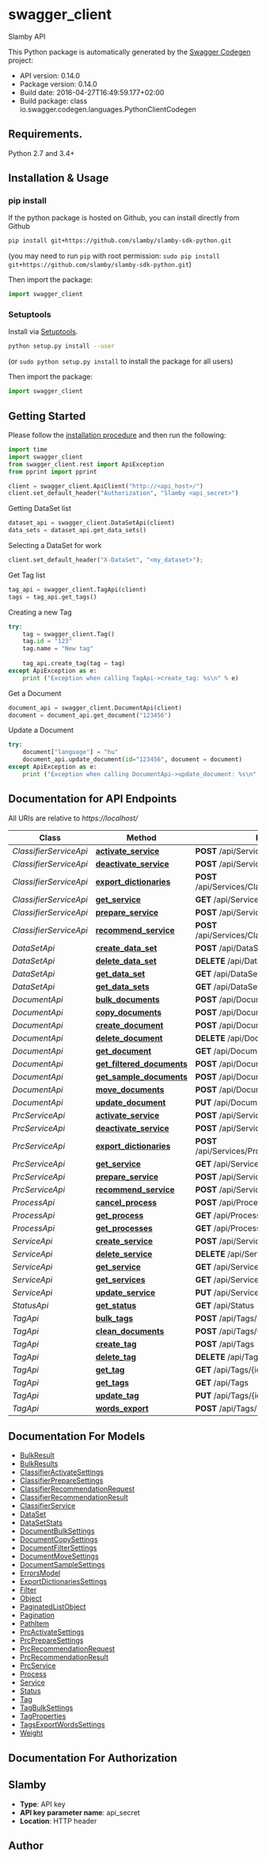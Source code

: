 # swagger_client

Slamby API


This Python package is automatically generated by the [Swagger Codegen](https://github.com/swagger-api/swagger-codegen) project:

- API version: 0.14.0
- Package version: 0.14.0
- Build date: 2016-04-27T16:49:59.177+02:00
- Build package: class io.swagger.codegen.languages.PythonClientCodegen


## Requirements.

Python 2.7 and 3.4+

## Installation & Usage
### pip install

If the python package is hosted on Github, you can install directly from Github

```sh
pip install git+https://github.com/slamby/slamby-sdk-python.git
```
(you may need to run `pip` with root permission: `sudo pip install git+https://github.com/slamby/slamby-sdk-python.git`)

Then import the package:
```python
import swagger_client 
```

### Setuptools

Install via [Setuptools](http://pypi.python.org/pypi/setuptools).

```sh
python setup.py install --user
```
(or `sudo python setup.py install` to install the package for all users)

Then import the package:
```python
import swagger_client
```

## Getting Started

Please follow the [installation procedure](#installation--usage) and then run the following:

```python
import time
import swagger_client
from swagger_client.rest import ApiException
from pprint import pprint

client = swagger_client.ApiClient("http://<api_host>/")
client.set_default_header("Authorization", "Slamby <api_secret>")
```

Getting DataSet list

```python
dataset_api = swagger_client.DataSetApi(client)
data_sets = dataset_api.get_data_sets()
```

Selecting a DataSet for work

```python
client.set_default_header("X-DataSet", "<my_dataset>");
```

Get Tag list

```python
tag_api = swagger_client.TagApi(client)
tags = tag_api.get_tags()
```

Creating a new Tag

```python
try:
    tag = swagger_client.Tag()
    tag.id = "123"
    tag.name = "New tag"
    
    tag_api.create_tag(tag = tag)
except ApiException as e:
    print ("Exception when calling TagApi->create_tag: %s\n" % e)
```

Get a Document

```python
document_api = swagger_client.DocumentApi(client)
document = document_api.get_document("123456")
```

Update a Document

```python
try:
    document["language"] = "hu"
    document_api.update_document(id="123456", document = document)
except ApiException as e:
    print ("Exception when calling DocumentApi->update_document: %s\n" % e)
```



## Documentation for API Endpoints

All URIs are relative to *https://localhost/*

Class | Method | HTTP request | Description
------------ | ------------- | ------------- | -------------
*ClassifierServiceApi* | [**activate_service**](ClassifierServiceApi.md#activate_service) | **POST** /api/Services/Classifier/{id}/Activate | 
*ClassifierServiceApi* | [**deactivate_service**](ClassifierServiceApi.md#deactivate_service) | **POST** /api/Services/Classifier/{id}/Deactivate | 
*ClassifierServiceApi* | [**export_dictionaries**](ClassifierServiceApi.md#export_dictionaries) | **POST** /api/Services/Classifier/{id}/ExportDictionaries | 
*ClassifierServiceApi* | [**get_service**](ClassifierServiceApi.md#get_service) | **GET** /api/Services/Classifier/{id} | 
*ClassifierServiceApi* | [**prepare_service**](ClassifierServiceApi.md#prepare_service) | **POST** /api/Services/Classifier/{id}/Prepare | 
*ClassifierServiceApi* | [**recommend_service**](ClassifierServiceApi.md#recommend_service) | **POST** /api/Services/Classifier/{id}/Recommend | 
*DataSetApi* | [**create_data_set**](DataSetApi.md#create_data_set) | **POST** /api/DataSets | 
*DataSetApi* | [**delete_data_set**](DataSetApi.md#delete_data_set) | **DELETE** /api/DataSets/{name} | 
*DataSetApi* | [**get_data_set**](DataSetApi.md#get_data_set) | **GET** /api/DataSets/{name} | 
*DataSetApi* | [**get_data_sets**](DataSetApi.md#get_data_sets) | **GET** /api/DataSets | 
*DocumentApi* | [**bulk_documents**](DocumentApi.md#bulk_documents) | **POST** /api/Documents/Bulk | 
*DocumentApi* | [**copy_documents**](DocumentApi.md#copy_documents) | **POST** /api/Documents/Copy | 
*DocumentApi* | [**create_document**](DocumentApi.md#create_document) | **POST** /api/Documents | 
*DocumentApi* | [**delete_document**](DocumentApi.md#delete_document) | **DELETE** /api/Documents/{id} | 
*DocumentApi* | [**get_document**](DocumentApi.md#get_document) | **GET** /api/Documents/{id} | 
*DocumentApi* | [**get_filtered_documents**](DocumentApi.md#get_filtered_documents) | **POST** /api/Documents/Filter | 
*DocumentApi* | [**get_sample_documents**](DocumentApi.md#get_sample_documents) | **POST** /api/Documents/Sample | 
*DocumentApi* | [**move_documents**](DocumentApi.md#move_documents) | **POST** /api/Documents/Move | 
*DocumentApi* | [**update_document**](DocumentApi.md#update_document) | **PUT** /api/Documents/{id} | 
*PrcServiceApi* | [**activate_service**](PrcServiceApi.md#activate_service) | **POST** /api/Services/Prc/{id}/Activate | 
*PrcServiceApi* | [**deactivate_service**](PrcServiceApi.md#deactivate_service) | **POST** /api/Services/Prc/{id}/Deactivate | 
*PrcServiceApi* | [**export_dictionaries**](PrcServiceApi.md#export_dictionaries) | **POST** /api/Services/Prc/{id}/ExportDictionaries | 
*PrcServiceApi* | [**get_service**](PrcServiceApi.md#get_service) | **GET** /api/Services/Prc/{id} | 
*PrcServiceApi* | [**prepare_service**](PrcServiceApi.md#prepare_service) | **POST** /api/Services/Prc/{id}/Prepare | 
*PrcServiceApi* | [**recommend_service**](PrcServiceApi.md#recommend_service) | **POST** /api/Services/Prc/{id}/Recommend | 
*ProcessApi* | [**cancel_process**](ProcessApi.md#cancel_process) | **POST** /api/Processes/{id}/Cancel | 
*ProcessApi* | [**get_process**](ProcessApi.md#get_process) | **GET** /api/Processes/{id} | 
*ProcessApi* | [**get_processes**](ProcessApi.md#get_processes) | **GET** /api/Processes | 
*ServiceApi* | [**create_service**](ServiceApi.md#create_service) | **POST** /api/Services | 
*ServiceApi* | [**delete_service**](ServiceApi.md#delete_service) | **DELETE** /api/Services/{id} | 
*ServiceApi* | [**get_service**](ServiceApi.md#get_service) | **GET** /api/Services/{id} | 
*ServiceApi* | [**get_services**](ServiceApi.md#get_services) | **GET** /api/Services | 
*ServiceApi* | [**update_service**](ServiceApi.md#update_service) | **PUT** /api/Services/{id} | 
*StatusApi* | [**get_status**](StatusApi.md#get_status) | **GET** /api/Status | 
*TagApi* | [**bulk_tags**](TagApi.md#bulk_tags) | **POST** /api/Tags/Bulk | 
*TagApi* | [**clean_documents**](TagApi.md#clean_documents) | **POST** /api/Tags/CleanDocuments | 
*TagApi* | [**create_tag**](TagApi.md#create_tag) | **POST** /api/Tags | 
*TagApi* | [**delete_tag**](TagApi.md#delete_tag) | **DELETE** /api/Tags/{id} | 
*TagApi* | [**get_tag**](TagApi.md#get_tag) | **GET** /api/Tags/{id} | 
*TagApi* | [**get_tags**](TagApi.md#get_tags) | **GET** /api/Tags | 
*TagApi* | [**update_tag**](TagApi.md#update_tag) | **PUT** /api/Tags/{id} | 
*TagApi* | [**words_export**](TagApi.md#words_export) | **POST** /api/Tags/ExportWords | 


## Documentation For Models

 - [BulkResult](BulkResult.md)
 - [BulkResults](BulkResults.md)
 - [ClassifierActivateSettings](ClassifierActivateSettings.md)
 - [ClassifierPrepareSettings](ClassifierPrepareSettings.md)
 - [ClassifierRecommendationRequest](ClassifierRecommendationRequest.md)
 - [ClassifierRecommendationResult](ClassifierRecommendationResult.md)
 - [ClassifierService](ClassifierService.md)
 - [DataSet](DataSet.md)
 - [DataSetStats](DataSetStats.md)
 - [DocumentBulkSettings](DocumentBulkSettings.md)
 - [DocumentCopySettings](DocumentCopySettings.md)
 - [DocumentFilterSettings](DocumentFilterSettings.md)
 - [DocumentMoveSettings](DocumentMoveSettings.md)
 - [DocumentSampleSettings](DocumentSampleSettings.md)
 - [ErrorsModel](ErrorsModel.md)
 - [ExportDictionariesSettings](ExportDictionariesSettings.md)
 - [Filter](Filter.md)
 - [Object](Object.md)
 - [PaginatedListObject](PaginatedListObject.md)
 - [Pagination](Pagination.md)
 - [PathItem](PathItem.md)
 - [PrcActivateSettings](PrcActivateSettings.md)
 - [PrcPrepareSettings](PrcPrepareSettings.md)
 - [PrcRecommendationRequest](PrcRecommendationRequest.md)
 - [PrcRecommendationResult](PrcRecommendationResult.md)
 - [PrcService](PrcService.md)
 - [Process](Process.md)
 - [Service](Service.md)
 - [Status](Status.md)
 - [Tag](Tag.md)
 - [TagBulkSettings](TagBulkSettings.md)
 - [TagProperties](TagProperties.md)
 - [TagsExportWordsSettings](TagsExportWordsSettings.md)
 - [Weight](Weight.md)


## Documentation For Authorization


## Slamby

- **Type**: API key
- **API key parameter name**: api_secret
- **Location**: HTTP header






## Author



